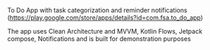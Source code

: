 To Do App with task categorization and reminder notifications (https://play.google.com/store/apps/details?id=com.fsa.to_do_app)

The app uses Clean Architecture and MVVM, Kotlin Flows, Jetpack compose, Notifications and is built for demonstration purposes

